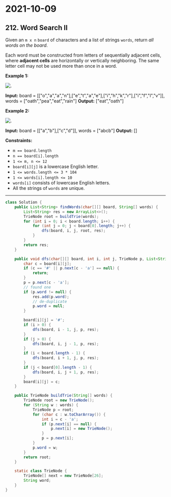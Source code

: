 # 2021-10-09

## 212. Word Search II

Given an `m x n` `board` of characters and a list of strings `words`, return _all words on the board_.

Each word must be constructed from letters of sequentially adjacent cells, where **adjacent cells** are horizontally or vertically neighboring. The same letter cell may not be used more than once in a word.

**Example 1:**

![.](https://assets.leetcode.com/uploads/2020/11/07/search1.jpg)

**Input:** board = \[\["o","a","a","n"\],\["e","t","a","e"\],\["i","h","k","r"\],\["i","f","l","v"\]\], words = \["oath","pea","eat","rain"\]
**Output:** \["eat","oath"\]

**Example 2:**

![.](https://assets.leetcode.com/uploads/2020/11/07/search2.jpg)

**Input:** board = \[\["a","b"\],\["c","d"\]\], words = \["abcb"\]
**Output:** \[\]

**Constraints:**

- `m == board.length`
- `n == board[i].length`
- `1 <= m, n <= 12`
- `board[i][j]` is a lowercase English letter.
- `1 <= words.length <= 3 * 104`
- `1 <= words[i].length <= 10`
- `words[i]` consists of lowercase English letters.
- All the strings of `words` are unique.

---

```java
class Solution {
    public List<String> findWords(char[][] board, String[] words) {
        List<String> res = new ArrayList<>();
        TrieNode root = buildTrie(words);
        for (int i = 0; i < board.length; i++) {
            for (int j = 0; j < board[0].length; j++) {
                dfs(board, i, j, root, res);
            }
        }
        return res;
    }

    public void dfs(char[][] board, int i, int j, TrieNode p, List<String> res) {
        char c = board[i][j];
        if (c == '#' || p.next[c - 'a'] == null) {
            return;
        }
        p = p.next[c - 'a'];
        // found one
        if (p.word != null) {
            res.add(p.word);
            // de-duplicate
            p.word = null;
        }

        board[i][j] = '#';
        if (i > 0) {
            dfs(board, i - 1, j, p, res);
        }
        if (j > 0) {
            dfs(board, i, j - 1, p, res);
        }
        if (i < board.length - 1) {
            dfs(board, i + 1, j, p, res);
        }
        if (j < board[0].length - 1) {
            dfs(board, i, j + 1, p, res);
        }
        board[i][j] = c;
    }

    public TrieNode buildTrie(String[] words) {
        TrieNode root = new TrieNode();
        for (String w : words) {
            TrieNode p = root;
            for (char c : w.toCharArray()) {
                int i = c - 'a';
                if (p.next[i] == null) {
                    p.next[i] = new TrieNode();
                }
                p = p.next[i];
            }
            p.word = w;
        }
        return root;
    }

    static class TrieNode {
        TrieNode[] next = new TrieNode[26];
        String word;
    }
}
```
